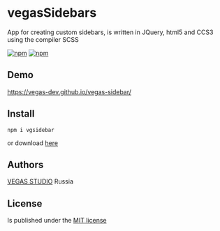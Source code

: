 # vegasSidebars
App for creating custom sidebars, is written in JQuery, html5 and ССS3 using the compiler SCSS

[![npm](https://img.shields.io/npm/v/vgsidebar.svg?style=flat-square&maxAge=600)](https://www.npmjs.com/package/vgsidebar) [![npm](https://img.shields.io/npm/l/vgsidebar.svg?style=flat-square)]()

## Demo
https://vegas-dev.github.io/vegas-sidebar/

## Install
```
npm i vgsidebar
```

or download [here](https://github.com/vegas-dev/vegas-sidebar/archive/master.zip)

## Authors

[VEGAS STUDIO](https://vegas-dev.com)  Russia

## License 
Is published under the [MIT license](http://www.opensource.org/licenses/mit-license)
